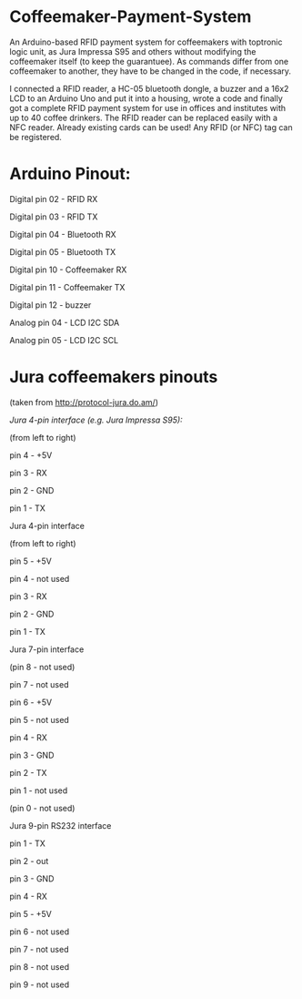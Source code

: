 Coffeemaker-Payment-System
==========================

An Arduino-based RFID payment system for coffeemakers with toptronic logic unit, as Jura Impressa S95 and others without modifying the coffeemaker itself (to keep the guarantuee). 
As commands differ from one coffeemaker to another, they have to be changed in the code, if necessary. 

I connected a RFID reader, a HC-05 bluetooth dongle, a buzzer and a 16x2 LCD to an Arduino Uno and put it into a housing, wrote a code and finally got a complete RFID payment system for use in offices and institutes with up to 40 coffee drinkers. The RFID reader can be replaced easily with a NFC reader. Already existing cards can be used! Any RFID (or NFC) tag can be registered. 

Arduino Pinout:
===============
Digital pin 02 - RFID RX

Digital pin 03 - RFID TX

Digital pin 04 - Bluetooth RX

Digital pin 05 - Bluetooth TX

Digital pin 10 - Coffeemaker RX

Digital pin 11 - Coffeemaker TX

Digital pin 12 - buzzer



Analog pin 04 - LCD I2C SDA

Analog pin 05 - LCD I2C SCL




Jura coffeemakers pinouts
=========================
(taken from http://protocol-jura.do.am/)

_Jura 4-pin interface (e.g. Jura Impressa S95):_

(from left to right)

pin 4 - +5V

pin 3 - RX

pin 2 - GND

pin 1 - TX



Jura 4-pin interface

(from left to right)

pin 5 - +5V

pin 4 - not used

pin 3 - RX

pin 2 - GND

pin 1 - TX



Jura 7-pin interface

(pin 8 - not used)

pin 7 - not used

pin 6 - +5V

pin 5 - not used

pin 4 - RX

pin 3 - GND

pin 2 - TX

pin 1 - not used

(pin 0 - not used)



Jura 9-pin RS232 interface

pin 1 - TX

pin 2 - out

pin 3 - GND

pin 4 - RX

pin 5 - +5V

pin 6 - not used

pin 7 - not used

pin 8 - not used

pin 9 - not used




